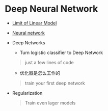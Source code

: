 # Deep Neural Network

- [Limit of Linear Model](limit_linear.md)
- [Neural network](neural_network.md)
- Deep Networks
  - Turn logistic classifier to Deep Network

  > just a few lines of code

  - 优化器是怎么工作的
  
  > train your first deep network
  
- Regularization

  > Train even lager models